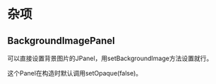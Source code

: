 # 杂项

## BackgroundImagePanel
可以直接设置背景图片的JPanel，用setBackgroundImage方法设置就行。

这个Panel在构造时默认调用setOpaque(false)。